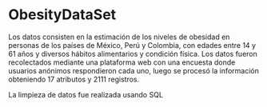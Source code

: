 # ObesityDataSet
Los datos consisten en la estimación de los niveles de obesidad en personas de los países de México, Perú y Colombia,
con edades entre 14 y 61 años y diversos hábitos alimentarios y condición física. Los datos fueron recolectados mediante 
una plataforma web con una encuesta donde usuarios anónimos respondieron cada uno, luego se procesó la información obteniendo 
17 atributos y 2111 registros.

La limpieza de datos fue realizada usando SQL
